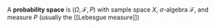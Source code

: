 A **probability space** is $(\Omega, \mathcal{F}, P)$ with sample space $X$, $\sigma$-algebra $\mathcal{F}$, and measure $P$ (usually the [[Lebesgue measure]])